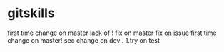 # gitskills
first time change on master lack of !
fix on master
fix on issue
first time change on master!
sec change on dev .
1.try on test 
